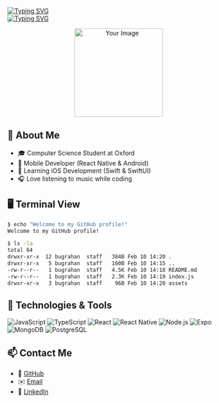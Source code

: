[![Typing SVG](https://readme-typing-svg.demolab.com?font=Fira+Code&weight=600&size=30&pause=2000&color=1E88E5&center=false&vCenter=false&width=500&lines=%24+whoami)](https://git.io/typing-svg)  
[![Typing SVG](https://readme-typing-svg.demolab.com?font=Fira+Code&weight=600&size=30&pause=2000&color=1E88E5&center=false&vCenter=false&width=500&lines=Bu%C4%9Fra+Han)](https://git.io/typing-svg)

<p align="center">
  <img src="https://your-image-link.com" width="200" alt="Your Image">
</p>

## 🚀 About Me
- 🎓 Computer Science Student at Oxford
- 📱 Mobile Developer (React Native & Android)
- 🍏 Learning iOS Development (Swift & SwiftUI)
- 🎧 Love listening to music while coding

## 🖥️ Terminal View

```bash
$ echo "Welcome to my GitHub profile!"
Welcome to my GitHub profile!

$ ls -la
total 64
drwxr-xr-x  12 bugrahan  staff   384B Feb 10 14:20 .
drwxr-xr-x   5 bugrahan  staff   160B Feb 10 14:15 ..
-rw-r--r--   1 bugrahan  staff   4.5K Feb 10 14:18 README.md
-rw-r--r--   1 bugrahan  staff   2.3K Feb 10 14:19 index.js
drwxr-xr-x   3 bugrahan  staff    96B Feb 10 14:20 assets
```

## 🔧 Technologies & Tools
![JavaScript](https://img.shields.io/badge/-JavaScript-F7DF1E?style=flat-square&logo=javascript)
![TypeScript](https://img.shields.io/badge/-TypeScript-007ACC?style=flat-square&logo=typescript)
![React](https://img.shields.io/badge/-React-61DAFB?style=flat-square&logo=react)
![React Native](https://img.shields.io/badge/-React%20Native-61DAFB?style=flat-square&logo=react)
![Node.js](https://img.shields.io/badge/-Node.js-339933?style=flat-square&logo=node.js)
![Expo](https://img.shields.io/badge/-Expo-000020?style=flat-square&logo=expo)
![MongoDB](https://img.shields.io/badge/-MongoDB-4DB33D?style=flat-square&logo=mongodb)
![PostgreSQL](https://img.shields.io/badge/-PostgreSQL-336791?style=flat-square&logo=postgresql)

## 📫 Contact Me
- 🏡 [GitHub](https://github.com/hanbugra82)
- ✉️ [Email](mailto:your-email@example.com)
- 💼 [LinkedIn](https://www.linkedin.com/in/your-linkedin/)
